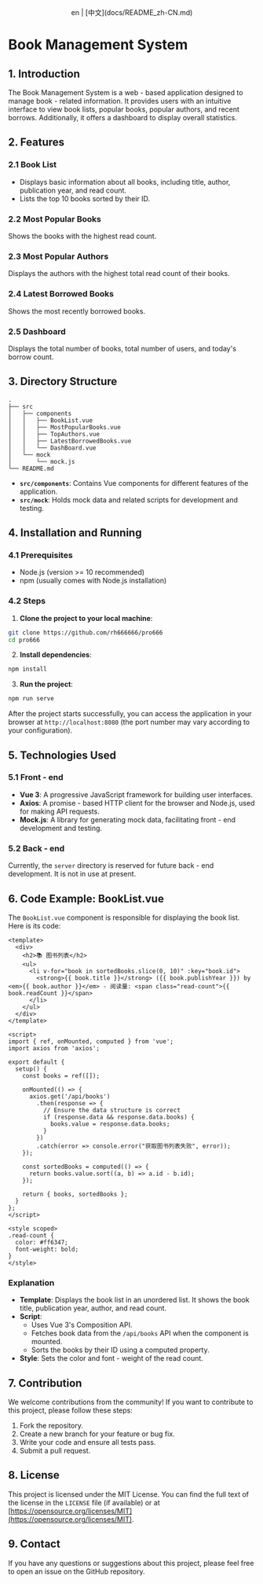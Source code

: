<div align="center">
  en | [中文](docs/README_zh-CN.md)
</div>

# Book Management System

## 1. Introduction
The Book Management System is a web - based application designed to manage book - related information. It provides users with an intuitive interface to view book lists, popular books, popular authors, and recent borrows. Additionally, it offers a dashboard to display overall statistics.

## 2. Features
### 2.1 Book List
- Displays basic information about all books, including title, author, publication year, and read count.
- Lists the top 10 books sorted by their ID.

### 2.2 Most Popular Books
Shows the books with the highest read count.

### 2.3 Most Popular Authors
Displays the authors with the highest total read count of their books.

### 2.4 Latest Borrowed Books
Shows the most recently borrowed books.

### 2.5 Dashboard
Displays the total number of books, total number of users, and today's borrow count.

## 3. Directory Structure
```
.
├── src
│   ├── components
│   │   ├── BookList.vue
│   │   ├── MostPopularBooks.vue
│   │   ├── TopAuthors.vue
│   │   ├── LatestBorrowedBooks.vue
│   │   └── DashBoard.vue
│   └── mock
│       └── mock.js
└── README.md
```
- **`src/components`**: Contains Vue components for different features of the application.
- **`src/mock`**: Holds mock data and related scripts for development and testing.

## 4. Installation and Running
### 4.1 Prerequisites
- Node.js (version >= 10 recommended)
- npm (usually comes with Node.js installation)

### 4.2 Steps
1. **Clone the project to your local machine**:
```bash
git clone https://github.com/rh666666/pro666
cd pro666
```
2. **Install dependencies**:
```bash
npm install
```
3. **Run the project**:
```bash
npm run serve
```
After the project starts successfully, you can access the application in your browser at `http://localhost:8080` (the port number may vary according to your configuration).

## 5. Technologies Used
### 5.1 Front - end
- **Vue 3**: A progressive JavaScript framework for building user interfaces.
- **Axios**: A promise - based HTTP client for the browser and Node.js, used for making API requests.
- **Mock.js**: A library for generating mock data, facilitating front - end development and testing.

### 5.2 Back - end
Currently, the `server` directory is reserved for future back - end development. It is not in use at present.

## 6. Code Example: BookList.vue
The `BookList.vue` component is responsible for displaying the book list. Here is its code:
```vue
<template>
  <div>
    <h2>📚 图书列表</h2>
    <ul>
      <li v-for="book in sortedBooks.slice(0, 10)" :key="book.id">
        <strong>{{ book.title }}</strong> ({{ book.publishYear }}) by <em>{{ book.author }}</em> - 阅读量: <span class="read-count">{{ book.readCount }}</span>
      </li>
    </ul>
  </div>
</template>

<script>
import { ref, onMounted, computed } from 'vue';
import axios from 'axios';

export default {
  setup() {
    const books = ref([]);

    onMounted(() => {
      axios.get('/api/books') 
        .then(response => {
          // Ensure the data structure is correct
          if (response.data && response.data.books) {
            books.value = response.data.books;
          }
        })
        .catch(error => console.error("获取图书列表失败", error));
    });

    const sortedBooks = computed(() => {
      return books.value.sort((a, b) => a.id - b.id);
    });

    return { books, sortedBooks };
  }
};
</script>

<style scoped>
.read-count {
  color: #ff6347;
  font-weight: bold;
}
</style>
```
### Explanation
- **Template**: Displays the book list in an unordered list. It shows the book title, publication year, author, and read count.
- **Script**:
  - Uses Vue 3's Composition API.
  - Fetches book data from the `/api/books` API when the component is mounted.
  - Sorts the books by their ID using a computed property.
- **Style**: Sets the color and font - weight of the read count.

## 7. Contribution
We welcome contributions from the community! If you want to contribute to this project, please follow these steps:
1. Fork the repository.
2. Create a new branch for your feature or bug fix.
3. Write your code and ensure all tests pass.
4. Submit a pull request.

## 8. License
This project is licensed under the MIT License. You can find the full text of the license in the `LICENSE` file (if available) or at [https://opensource.org/licenses/MIT](https://opensource.org/licenses/MIT).

## 9. Contact
If you have any questions or suggestions about this project, please feel free to open an issue on the GitHub repository.